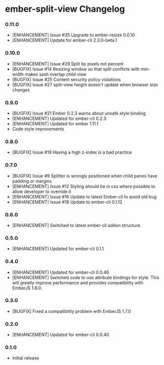 # ember-split-view Changelog

### 0.11.0
* [ENHANCEMENT] Issue #35 Upgrade to ember-resize 0.0.10
* [ENHANCEMENT] Update for ember-cli 2.3.0-beta.1

### 0.10.0

* [ENHANCEMENT] Issue #29 Split by pixels not percent
* [BUGFIX] Issue #14 Resizing window so that split conflicts with min-width makes sash overlap child view
* [BUGFIX] Issue #25 Content security policy violations
* [BUGFIX] Issue #27 split-view height doesn't update when browser size changes

### 0.9.0

* [BUGFIX] Issue #21 Ember 0.2.3 warns about unsafe style binding
* [ENHANCEMENT] Updated for ember-cli 0.2.3
* [ENHANCEMENT] Updated for ember 1.11.1
* Code style improvements

### 0.8.0

* [BUGFIX] Issue #19 Having a high z-index is a bad practice

### 0.7.0

* [BUGFIX] Issue #9 Splitter is wrongly positioned when child panes have padding or margins
* [ENHANCEMENT] Issue #12 Styling should be in css where possible to allow developer to override it
* [ENHANCEMENT] Issue #16 Update to latest Ember-cli to avoid old bug
* [ENHANCEMENT] Issue #18 Update to ember-cli 0.1.12

### 0.6.0

* [ENHANCEMENT] Switched to latest ember-cli addon structure.

### 0.5.0

* [ENHANCEMENT] Updated for ember-cli 0.1.1

### 0.4.0

* [ENHANCEMENT] Updated for ember-cli 0.0.46
* [ENHANCEMENT] Switched code to use attribute bindings for style.  This will greatly improve performance and provides compatibility with EmberJS 1.8.0.

### 0.3.0

* [BUGFIX] Fixed a compatibility problem with EmberJS 1.7.0

### 0.2.0

* [ENHANCEMENT] Updated for ember-cli 0.0.40

### 0.1.0

* Initial release
